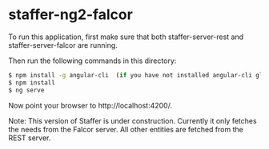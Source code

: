# staffer-ng2-falcor

To run this application, first make sure that both staffer-server-rest and staffer-server-falcor are running.

Then run the following commands in this directory:

```bash
$ npm install -g angular-cli  (if you have not installed angular-cli globally)
$ npm install
$ ng serve
```

Now point your browser to http://localhost:4200/.

Note: This version of Staffer is under construction. Currently it only fetches the needs from the Falcor server. All other entities are fetched from the REST server.
